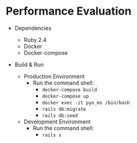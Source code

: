 # Performance Evaluation

* Dependencies
  * Ruby 2.4
  * Docker
  * Docker-compose

* Build & Run
  * Production Environment
    * Run the command shell: 
      * `docker-compose build`
      * `docker-compose up`
      * `docker exec -it pyo_ms /bin/bash`
      * `rails db:migrate`
      * `rails db:seed`
  * Development Environment
    * Run the command shell: 
      * `rails s`
